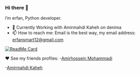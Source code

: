### Hi there 👋

I’m erfan, Python developer.

- 🔭 Currently Working with Amirmahdi Kaheh on denima
- 📫 How to reach me: Email is the best way, my email address: erfansmart12@gmail.com

[![ReadMe Card](https://github-readme-stats.vercel.app/api?username=erfansaberi&show_icons=true)](https://github.com/erfansaberi)

♥ See my friends profiles:
  -[Amirhossein Mohammadi](https://github.com/BlackIQ)
  
  -[Amirmahdi Kaheh](https://github.com/Amirmahdi-Kaheh)
  
